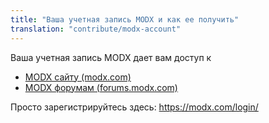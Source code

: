 ```yaml
---
title: "Ваша учетная запись MODX и как ее получить"
translation: "contribute/modx-account"
---
```


Ваша учетная запись MODX дает вам доступ к

- [MODX сайту (modx.com)](https://modx.com/)
- [MODX форумам (forums.modx.com)](http://forums.modx.com)

Просто зарегистрируйтесь здесь: <https://modx.com/login/>
